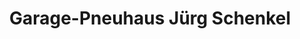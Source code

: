 ---
title: "Garage-Pneuhaus Jürg Schenkel"
url: /rorschach/garage-pneuhaus-juerg-schenkel/
shop: Autowerkstatt
---